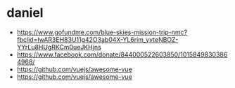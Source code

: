 # daniel

- https://www.gofundme.com/blue-skies-mission-trip-nmc?fbclid=IwAR3EH83U11g42O3ab04X-YL6rim_yvteNBOZ-YYrLu8HUgRKCm0ueJKHjns
- https://www.facebook.com/donate/844000522603850/10158498303864968/
- https://github.com/vuejs/awesome-vue
- https://github.com/vuejs/awesome-vue